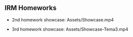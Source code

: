 ## IRM Homeworks

- 2nd homework showcase: Assets/Showcase.mp4

- 3rd homework showcase: Assets/Showcase-Tema3.mp4
